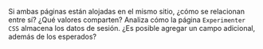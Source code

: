 Si ambas páginas están alojadas en el mismo sitio, ¿cómo se relacionan entre sí? ¿Qué valores comparten?
Analiza cómo la página `Experimenter CSS` almacena los datos de sesión. ¿Es posible agregar un campo adicional, además de los esperados?